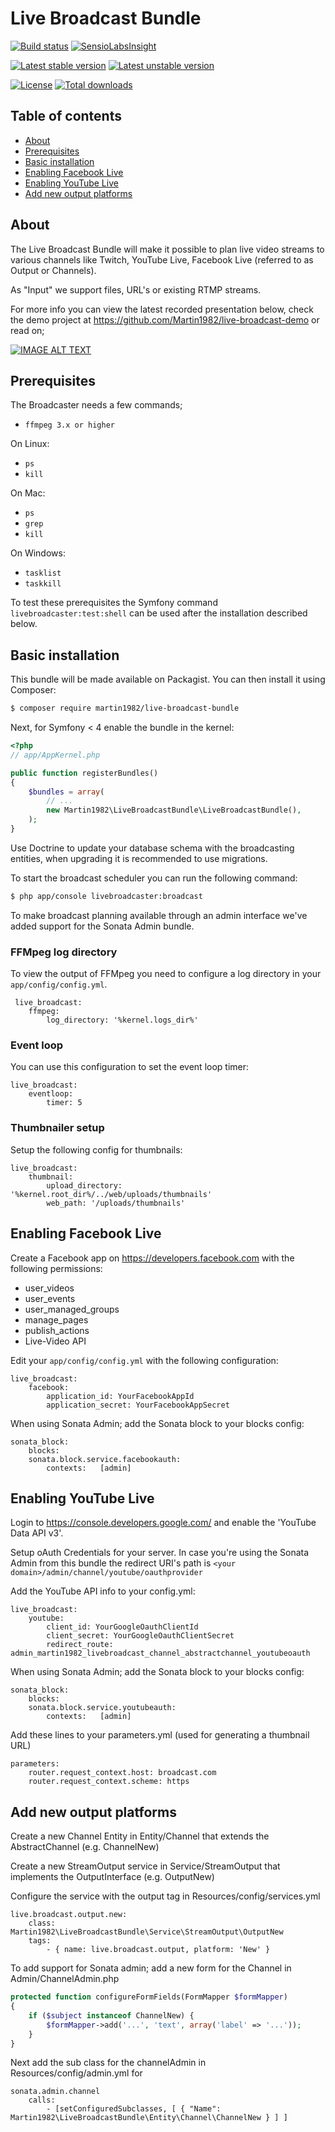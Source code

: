 # Live Broadcast Bundle

[![Build status](https://travis-ci.org/Martin1982/live-broadcast-bundle.svg?branch=master)](https://travis-ci.org/Martin1982/live-broadcast-bundle)
[![SensioLabsInsight](https://insight.sensiolabs.com/projects/6027a50f-06cf-4989-8267-9f481e838b2a/mini.png)](https://insight.sensiolabs.com/projects/6027a50f-06cf-4989-8267-9f481e838b2a)

[![Latest stable version](https://poser.pugx.org/martin1982/live-broadcast-bundle/v/stable)](https://packagist.org/packages/martin1982/live-broadcast-bundle)
[![Latest unstable version](https://poser.pugx.org/martin1982/live-broadcast-bundle/v/unstable)](https://packagist.org/packages/martin1982/live-broadcast-bundle)

[![License](https://poser.pugx.org/martin1982/live-broadcast-bundle/license)](https://packagist.org/packages/martin1982/live-broadcast-bundle)
[![Total downloads](https://poser.pugx.org/martin1982/live-broadcast-bundle/downloads)](https://packagist.org/packages/martin1982/live-broadcast-bundle)

## Table of contents

- [About](#about)
- [Prerequisites](#prerequisites)
- [Basic installation](#basic-installation)
- [Enabling Facebook Live](#enabling-facebook-live)
- [Enabling YouTube Live](#enabling-youtube-live)
- [Add new output platforms](#add-new-output-platforms)

## About

The Live Broadcast Bundle will make it possible to plan live video streams to
various channels like Twitch, YouTube Live, Facebook Live (referred to as Output or Channels).

As "Input" we support files, URL's or existing RTMP streams.

For more info you can view the latest recorded presentation below, check the demo project at https://github.com/Martin1982/live-broadcast-demo or read on;

[![IMAGE ALT TEXT](http://img.youtube.com/vi/axutXblArhM/0.jpg)](http://www.youtube.com/watch?v=axutXblArhM "High quality live broadcasting with PHP by @Martin1982 at @PHPamersfoort")

## Prerequisites

The Broadcaster needs a few commands;

* `ffmpeg 3.x or higher`

On Linux:
* `ps`
* `kill`

On Mac:
* `ps`
* `grep`
* `kill`

On Windows:
* `tasklist`
* `taskkill`

To test these prerequisites the Symfony command `livebroadcaster:test:shell` can be used after the installation described below.

## Basic installation

This bundle will be made available on Packagist. You can then install it using Composer:

```bash
$ composer require martin1982/live-broadcast-bundle
```

Next, for Symfony \< 4 enable the bundle in the kernel:

``` php
<?php
// app/AppKernel.php

public function registerBundles()
{
    $bundles = array(
        // ...
        new Martin1982\LiveBroadcastBundle\LiveBroadcastBundle(),
    );
}
```

Use Doctrine to update your database schema with the broadcasting entities, when upgrading it is recommended to use migrations.

To start the broadcast scheduler you can run the following command:

```bash
$ php app/console livebroadcaster:broadcast
```

To make broadcast planning available through an admin interface we've added support for the Sonata Admin bundle.

### FFMpeg log directory
To view the output of FFMpeg you need to configure a log directory in your `app/config/config.yml`.
 
     live_broadcast:
        ffmpeg:
            log_directory: '%kernel.logs_dir%'

### Event loop
You can use this configuration to set the event loop timer:

    live_broadcast:
        eventloop:
            timer: 5

### Thumbnailer setup
Setup the following config for thumbnails:
    
    live_broadcast:
        thumbnail:
            upload_directory: '%kernel.root_dir%/../web/uploads/thumbnails'
            web_path: '/uploads/thumbnails'

## Enabling Facebook Live
Create a Facebook app on https://developers.facebook.com with the following permissions:

- user_videos
- user_events
- user_managed_groups
- manage_pages
- publish_actions
- Live-Video API

Edit your `app/config/config.yml` with the following configuration:

    live_broadcast:
        facebook:
            application_id: YourFacebookAppId
            application_secret: YourFacebookAppSecret

When using Sonata Admin; add the Sonata block to your blocks config:

    sonata_block:
        blocks:
        sonata.block.service.facebookauth:
            contexts:   [admin]

## Enabling YouTube Live

Login to https://console.developers.google.com/ and enable the 'YouTube Data API v3'.

Setup oAuth Credentials for your server. In case you're using the Sonata Admin from this
bundle the redirect URI's path is `<your domain>/admin/channel/youtube/oauthprovider`

Add the YouTube API info to your config.yml:

    live_broadcast:
        youtube:
            client_id: YourGoogleOauthClientId
            client_secret: YourGoogleOauthClientSecret
            redirect_route: admin_martin1982_livebroadcast_channel_abstractchannel_youtubeoauth

 
When using Sonata Admin; add the Sonata block to your blocks config:

    sonata_block:
        blocks:
        sonata.block.service.youtubeauth:
            contexts:   [admin]
             
Add these lines to your parameters.yml (used for generating a thumbnail URL)

    parameters:
        router.request_context.host: broadcast.com
        router.request_context.scheme: https
    
## Add new output platforms

Create a new Channel Entity in Entity/Channel that extends the AbstractChannel (e.g. ChannelNew)

Create a new StreamOutput service in Service/StreamOutput that implements the OutputInterface (e.g. OutputNew)

Configure the service with the output tag in Resources/config/services.yml

    live.broadcast.output.new:
        class: Martin1982\LiveBroadcastBundle\Service\StreamOutput\OutputNew
        tags:
            - { name: live.broadcast.output, platform: 'New' }

To add support for Sonata admin; add a new form for the Channel in Admin/ChannelAdmin.php

``` php
protected function configureFormFields(FormMapper $formMapper)
{
    if ($subject instanceof ChannelNew) {
        $formMapper->add('...', 'text', array('label' => '...'));
    }
}
```

Next add the sub class for the channelAdmin in Resources/config/admin.yml for 

    sonata.admin.channel
        calls:
            - [setConfiguredSubclasses, [ { "Name": Martin1982\LiveBroadcastBundle\Entity\Channel\ChannelNew } ] ]
